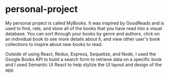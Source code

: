 # personal-project

My personal project is called MyBooks.  It was inspired by GoodReads and is used to find, rate, and store all of the books that you have read into a visual database.  You can sort through your books by genre and authors, click on an individual book to see more details about it, and view other user's book collections to inspire about new books to read.  

Outside of using React, Redux, Express, Sequelize, and Node, I used the Google Books API to build a search form to retrieve data on a specific book and I used Semantic UI React to help stylize the UI layout and design of the app.
